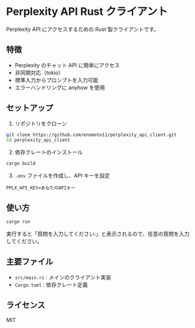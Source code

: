 # Perplexity API Rust クライアント

Perplexity API にアクセスするための Rust 製クライアントです。

## 特徴

- Perplexity のチャット API に簡単にアクセス
- 非同期対応（tokio）
- 標準入力からプロンプトを入力可能
- エラーハンドリングに anyhow を使用

## セットアップ

1. リポジトリをクローン

```sh
git clone https://github.com/enomoto11/perplexity_api_client.git
cd perplexity_api_client
```

2. 依存クレートのインストール

```sh
cargo build
```

3. `.env` ファイルを作成し、API キーを設定

```
PPLX_API_KEY=あなたのAPIキー
```

## 使い方

```sh
cargo run
```

実行すると「質問を入力してください:」と表示されるので、任意の質問を入力してください。

## 主要ファイル

- `src/main.rs` : メインのクライアント実装
- `Cargo.toml` : 依存クレート定義

## ライセンス

MIT
